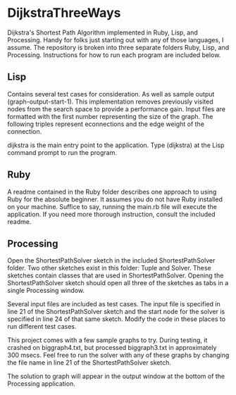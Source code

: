 DijkstraThreeWays
=================

Dijkstra's Shortest Path Algorithm implemented in Ruby, Lisp, and Processing. Handy for folks just starting out with any of those languages, I assume. The repository is broken into three separate folders Ruby, Lisp, and Processing. Instructions for how
to run each program are included below.

Lisp
----
Contains several test cases for consideration. As well as sample output (graph-output-start-1).
This implementation removes previously visited nodes from the search space to provide
a performance gain. Input files are formatted with the first number representing the size of the graph.
The following triples represent econnections and the edge weight of the connection.

dijkstra is the main entry point to the application. Type (dijkstra) at the Lisp command 
prompt to run the program.

Ruby
----
A readme contained in the Ruby folder describes one approach to using Ruby for the absolute beginner.
It assumes you do not have Ruby installed on your machine. Suffice to say, running the main.rb file will
execute the application. If you need more thorough instruction, consult the included readme.

Processing
----------

Open the ShortestPathSolver sketch in the included ShortestPathSolver folder. Two other sketches exist in this folder: Tuple and Solver. These sketches contain classes that are used in ShortestPathSolver. Opening the ShortestPathSolver sketch should open all three of the sketches as tabs in a single Processing window.

Several input files are included as test cases. The input file is specified in line 21 of the ShortestPathSolver sketch and the start node for the solver is specified in line 24 of that same sketch. Modify the code in these places to run different test
cases. 

This project comes with a few sample graphs to try. During testing, it crashed on biggraph4.txt, but processed biggraph3.txt in approximately 300 msecs. Feel free to run the solver with any of these graphs by changing the file name in line 21 of the ShortestPathSolver sketch. 

The solution to graph will appear in the output window at the bottom of the Processing application.
